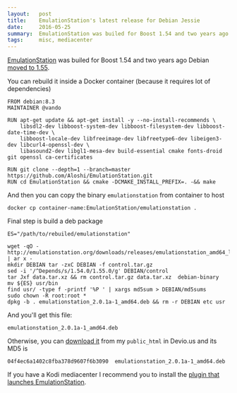 ```yaml
---
layout:   post
title:    EmulationStation's latest release for Debian Jessie
date:     2016-05-25
summary:  EmulationStation was builed for Boost 1.54 and two years ago Debian moved to 1.55.
tags:     misc, mediacenter
---
```


[EmulationStation](http://www.emulationstation.org) was builed for Boost 1.54 and two years ago
Debian [moved to 1.55](http://metadata.ftp-master.debian.org/changelogs//main/b/boost1.55/boost1.55_1.55.0+dfsg-3_changelog).

You can rebuild it inside a Docker container (because it requires lot of dependencies)

```
FROM debian:8.3
MAINTAINER @vando

RUN apt-get update && apt-get install -y --no-install-recommends \
    libsdl2-dev libboost-system-dev libboost-filesystem-dev libboost-date-time-dev \
    libboost-locale-dev libfreeimage-dev libfreetype6-dev libeigen3-dev libcurl4-openssl-dev \
    libasound2-dev libgl1-mesa-dev build-essential cmake fonts-droid git openssl ca-certificates
    
RUN git clone --depth=1 --branch=master https://github.com/Aloshi/EmulationStation.git
RUN cd EmulationStation && cmake -DCMAKE_INSTALL_PREFIX=. -&& make 
```

And then you can copy the binary `emulationstation` from container to host

```
docker cp container-name:EmulationStation/emulationstation .
```

Final step is build a deb package

```
ES="/path/to/rebuiled/emulationstation"

wget -qO - http://emulationstation.org/downloads/releases/emulationstation_amd64_latest.deb | ar x -
mkdir DEBIAN tar -zxC DEBIAN -f control.tar.gz
sed -i '/^Depends/s/1.54.0/1.55.0/g' DEBIAN/control
tar Jxf data.tar.xz && rm control.tar.gz data.tar.xz  debian-binary
mv ${ES} usr/bin
find usr/ -type f -printf '%P ' | xargs md5sum > DEBIAN/md5sums
sudo chown -R root:root *
dpkg -b . emulationstation_2.0.1a-1_amd64.deb && rm -r DEBIAN etc usr
```

And you'll get this file:

```
emulationstation_2.0.1a-1_amd64.deb
```

Otherwise, you can [download it](http://devio.us/~vando/pkg/emulationstation_2.0.1a-1_amd64.deb)
from my `public_html` in Devio.us and its MD5 is

```
04f4ec6a1402c8fba378d9607f6b3090  emulationstation_2.0.1a-1_amd64.deb
```

If you have a Kodi mediacenter I recommend you to install the 
[plugin that launches EmulationStation](https://github.com/sdt/kodi-emulationstation-launcher).
